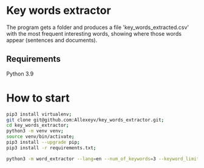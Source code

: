 # Key words extractor
The program gets a folder and produces a file 'key_words_extracted.csv' with the most frequent interesting words, showing where those words appear (sentences and documents).

## Requirements
Python 3.9

# How to start
```bash
pip3 install virtualenv;
git clone git@github.com:Allexeyv/key_words_extractor.git;
cd key_words_extractor;
python3 -m venv venv;
source venv/bin/activate;
pip3 install --upgrade pip;
pip3 install -r requirements.txt;

python3 -m word_extractor --lang=en --num_of_keywords=3 --keyword_limit_in_final_table=3 --folder=test_docs
```